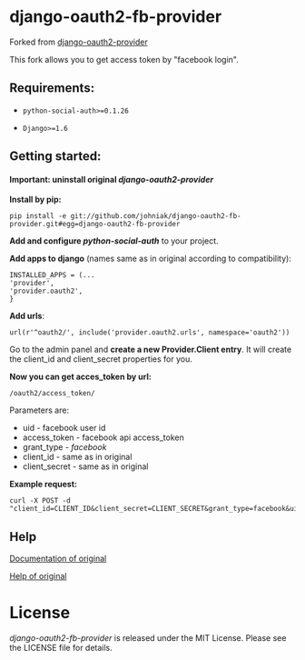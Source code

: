 django-oauth2-fb-provider
======================

Forked from [django-oauth2-provider](https://github.com/caffeinehit/django-oauth2-provider)



This fork allows you to get access token by "facebook login".

Requirements:
---
* `python-social-auth>=0.1.26`

* `Django>=1.6`


Getting started:
--

<h4>Important: uninstall original <i>django-oauth2-provider</i></h4>

**Install by pip:**

    pip install -e git://github.com/johniak/django-oauth2-fb-provider.git#egg=django-oauth2-fb-provider

**Add and configure *python-social-auth*** to your project.

**Add apps to django** (names same as in original according to compatibility):

    INSTALLED_APPS = (...
    'provider',
    'provider.oauth2',
    }

**Add urls**:

    url(r'^oauth2/', include('provider.oauth2.urls', namespace='oauth2'))

Go to the admin panel and **create a new Provider.Client entry**. It will create the client_id and client_secret properties for you.

**Now you can get acces_token by url:**

    /oauth2/access_token/

Parameters are:

* uid - facebook user id
* access_token - facebook api access_token
* grant_type - *facebook*
* client_id - same as in original
* client_secret - same as in original

**Example request:**

    curl -X POST -d "client_id=CLIENT_ID&client_secret=CLIENT_SECRET&grant_type=facebook&uid=FACEBOOK_UID&access_token=FACEBOOK_ACCESS_TOKEN

Help
--

[Documentation of original](http://readthedocs.org/docs/django-oauth2-provider/en/latest/)

[Help of original](https://groups.google.com/d/forum/django-oauth2-provider)

License
=======

*django-oauth2-fb-provider* is released under the MIT License. Please see the LICENSE file for details.
